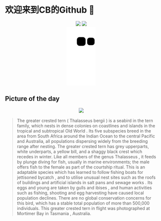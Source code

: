 
# 欢迎来到CB的Github 👋

<div align="center">
  <img height="137px" src="https://github-readme-stats.vercel.app/api?username=SuperCB&show_icons=true&theme=radical" />
  <img height="137px" src="https://github-readme-stats.vercel.app/api/top-langs/?username=SuperCB&hide_title=true&hide_border=true&layout=compact&langs_count=6&text_color=000&icon_color=fff" />
</div>


<div align="center">
    <img src="./contribution-snake/github-contribution-grid-snake.svg" />
</div>



## Picture of the day
<div align="center">
  <img width=400px src="https://upload.wikimedia.org/wikipedia/commons/thumb/2/2e/Crested_Tern_-_Mortimer_Bay.jpg/600px-Crested_Tern_-_Mortimer_Bay.jpg" />
</div>

>The  greater crested tern  ( Thalasseus bergii ) is a  seabird  in the  tern  family, which nests in dense colonies on coastlines and islands in the tropical and subtropical  Old World . Its five  subspecies  breed in the area from South Africa around the Indian Ocean to the central Pacific and Australia, all populations  dispersing  widely from the breeding range after nesting. The greater crested tern has grey upperparts, white underparts, a yellow bill, and a shaggy black crest which recedes in winter. Like all members of the genus  Thalasseus , it feeds by plunge diving for fish, usually in marine environments; the male offers fish to the female as part of the courtship ritual. This is an adaptable species which has learned to follow fishing boats for jettisoned   bycatch , and to utilise unusual nest sites such as the roofs of buildings and artificial islands in  salt pans  and  sewage works . Its eggs and young are taken by  gulls  and  ibises , and human activities such as fishing, shooting and egg harvesting have caused local population declines. There are no global conservation concerns for this bird, which has a stable total population of more than 500,000 individuals. This greater crested tern in flight was photographed at Mortimer Bay in  Tasmania , Australia.


